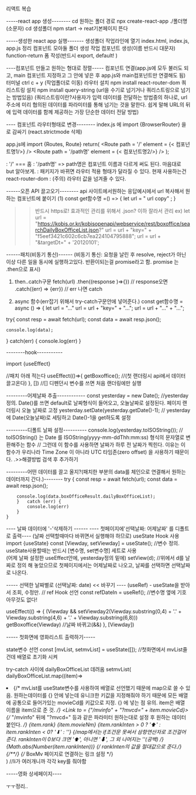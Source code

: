 리액트 복습

-----react app 생성--------
cd  원하는 폴더 경로
npx create-react-app ./폴더명(소문자)
cd 생성폴더
npm start  -> reat기본페이지 뜬다

-----생성한 react app 실행-------
생성폴더 작업라인에 열기
index.html, index.js, app.js 정리
컴포넌트 모아둘 폴더 생성
작업 컴포넌트 생성(이름 반드시 대문자)
function-return 폼 작성(반드시 export, default! )

----컴포넌트 만들고 원하는 형대로 정렬-----
컴포넌트 연결(app.js에 모두 불러도 되고, main 컴포넌트 지정하고 그 안에 넣은 후 app.js와 main컴포넌트만 연결해도 됨)
터미널 ctrl c + y (작업폴더로 이동)
라우터 설치 npm install react-router-dom
쿼리스트링 설치 npm install query-string (url을 수기로 넘기거나 쿼리스트링으로 넘기는 방법있음)
(쿼리스트링이란?사용자가 입력 데이터를 전달하는 방법중의 하나로, url 주소에 미리 협의된 데이터를 파라미터를 통해 넘기는 것을 말한다. 쉽게 말해 URL의 뒤에 입력 데이터를 함께 제공하는 가장 단순한 데이터 전달 방법)

---- 컴포넌트 라우터형태로 변경--------
index.js 에 
import {BrowserRouter}
<app/>을 <BrowserRouter>로 감싸기 (react.strictmode 삭제)

app.js에
import {Routes, Route} 
return( <Routes> 
	<Route path = '/' element = {< 컴포넌트명1/>} /> 
	<Route path = '/path명' element = {< 컴포넌트명2/>} /> 
          </Routes>);

 : '/' === 홈
:  '/path명' => path명은 컴포넌트 이름과 다르게 써도 된다. 마음대로 but 알아보게.
: 패키지가 바뀌면 라우터 적용 형태가 달라질 수 있다. 현재 사용하는건 react-router-dom
: (주의) 라우터 값을 넘겨줄 수 있다.

------오픈 API 끌고오기--------
api 사이트에서원하는 응답예시에서 url 복사해서 원하는 컴포넌트에 붙이기
(1)     const get함수명 =() => {
	let url = " url copy" ;
	}
>> 반드시 https로! 
>> 효과적인 관리를 위해서 .json? 이하 잘라서 관리
ex)    let url = "https://kobis.or.kr/kobisopenapi/webservice/rest/boxoffice/searchDailyBoxOfficeList.json?"
        url = url + "key=" + "f5eef3421c602c6cb7ea224104795888";
        url = url + "&targetDt=" + '20120101';

------패치(비동기 통신)------
(비동기 통신: 요청을 날린 후 resolve, reject가 아닌 이상 다른 일을 동시에 실행하고있다.
반환이되는걸 promise라고 함. promise 는 .then으로 표시)

1. then..catch구문
fetch(url)
	.then((response )=>{})		// response오면 
	.catch((err) => {err})		// err 나면 catch


2. async 함수(err잡기 위해서 try-catch구문안에 넣어준다.)
 const get함수명 = async () => {
	let url = "..."
	url = url + "key=" + "...";
	url = url + "..." + "...";
	
try{
	const resp = await fetch(url);
	const data = await resp.json();

	console.log(data);
} catch(err) {
	console.log(err)
}

--------hook-----------

import {useEffect} 

//패치 아래 적는다
useEffect(()=>{
	getBoxoffice();	//(첫 랜더링시 api에서 데이터 끌고온다)
}, []) 			//[] 디펜던시 변수를 쓰면 처음 랜더링에만 실행

---------어제날짜 추출------------
const yesterday = new Date(); //yesterday 정의. Date()를 쓰면 default로 날짜형식이 들어오고, 오늘날짜로 설정된다. 페이지 랜더링시 오늘 날짜로 고정
yesterday.setDate(yesterday.getDate()-1); // yesterday에 Date(오늘날짜)로 세팅하고 Date()-1을 get하도록 설정

---------디폴트 날짜 설정----------
 console.log(yesterday.toISOString());     // toISOString() 는 Date 를 ISOString(yyyy-mm-ddThh:mm:ss) 형식의 문자열로  변환해주는 함수
				   // 그런데 이 함수를 사용하면 날짜가 하루 전 날짜가 찍힌다. 이유는 이 함수가 우리나라 Time Zone 이 아니라 UTC 타임존(zero offset) 을 사용하기 때문이다. .>>해결방법 검색 후 추가하기


---------어떤 데이터를 끌고 올지?(패치한 부분의 data를 체인으로 연결해서 원하는 데이터까지 간다.)--------
try {
        const resp = await fetch(url);
        const data = await resp.json();

        console.log(data.boxOfficeResult.dailyBoxOfficeList);
        }   catch (err) {
            console.log(err)
        }
    }

---- 날짜 데이터에 '-'삭제하기 ------
---- 첫페이지에'선택날짜: 어제날짜' 를 디폴트로 출력----
(날짜 선택할때마다 바뀌면서 실행해야 하므로) useState Hook 사용
import {useState} 
const [Viewday, setViewday] = useState();  //변수 정의. useState사용할때는 반드시 [변수명, set변수명] 세트로 사용  
(어제 날짜 설정한 useEffect안에, yesterday정의 밑에)  setView(d);  //위에서 d를 날짜로 정의 해 놓았으므로 첫페이지에서는 어제날짜로 나오고, 날짜를 선택하면 선택날짜로 나온다.

----- 선택한 날짜별로 (선택날짜: date) << 바꾸기 ----
(useRef) - useState을 받아서 조회, 수정만. 
 // ref Hook 선언
    const refDateIn = useRef(); //변수명 옆에 기호 아무것도 없다! 

 useEffect(() => {
        (Viewday && setViewday2(Viewday.substring(0,4) + '.' + Viewday.substring(4,6) + '.' + Viewday.substring(6,8)))
        getBoxoffice(Viewday)       //날짜 바뀌고(&&) 
    }, [Viewday])

----- 첫화면에 영화리스트 출력하기-----

state변수 선언
const [mvList, setmvList] = useState([]); //첫화면에서 mvList줄건데 배열로 초기화 시켜

try-catch 사이에
dailyBoxOfficeList 데려옴 
 setmvList(
           dailyBoxOfficeList.map((item)=> <li key = {item.movieCd}> {/* mvList를 useState변수를 사용하여 배열로 선언했기 때문에 map으로 쓸 수 있음. 원하는데이터를 {} 안에 넣는데 유니크한 키값을 지정해줘야 하기 때문에 모든 배열에 공통으로 들어가있는 movieCd를 키값으로 지정. {} 에 넣는 점 유의. item은 배열 이름을 item으로 준 것. */}
                <Link to = {"/mvinfo" + "?mvcd=" + item.movieCd}>   {/* "/mvinfo" 뒤에 "?mvcd=" 등과 같은 파라미터 원하는대로 설정 후 원하는 데이터 붙인다. */}
                    {item.rank}
                    {item.movieNm}
                    {item.rankInten > 0 ? '⬆' : item.rankInten < 0? '⬇' : ''}   {/*map에서는 if조건문 못써서 삼항연산자로 조건걸어준다. rankInten이 0보다 크면 '⬆', 아니면 '⬇', 그 외 나머지는 ''(공백) */}
                    {Math.abs(Number(item.rankInten))} {/* rankInten의 값을 절대값으로 준다.*/}
                    {/**/}
                </Link> {/*  BoxMv 페이지로 연결하는 링크 설정 */}
            </li>)   //li가 여러개니까 각각 key를 줘야함
 

-----영화 상세페이지----
 
ㅜㅜ정리..
